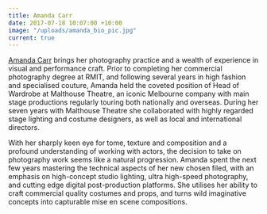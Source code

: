 ```yaml
---
title: Amanda Carr
date: 2017-07-18 10:07:00 +10:00
image: "/uploads/amanda_bio_pic.jpg"
current: true
---
```


[Amanda Carr](http://amandacarrcreative.com/) brings her photography practice and a wealth of experience in visual and performance craft.  Prior to completing her commercial photography degree at RMIT, and following several years in high fashion and specialised couture, Amanda held the coveted position of Head of Wardrobe at Malthouse Theatre, an iconic Melbourne company with main stage productions regularly touring both nationally and overseas.  During her seven years with Malthouse Theatre she collaborated with highly regarded stage lighting and costume designers, as well as local and international directors.

With her sharply keen eye for tome, texture and composition and a profound understanding of working with actors, the decision to take on photography work seems like a natural progression.  Amanda spent the next few years mastering the technical aspects of her new chosen filed, with an emphasis on high-concept studio lighting, ultra high-speed photography, and cutting edge digital post-production platforms.  She utilises her ability to craft commercial quality costumes and props, and turns wild imaginative concepts into capturable mise en scene compositions. 
